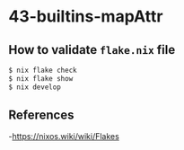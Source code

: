 # 43-builtins-mapAttr

## How to validate `flake.nix` file

``` bash
$ nix flake check
$ nix flake show
$ nix develop
```

## References

-<https://nixos.wiki/wiki/Flakes>
